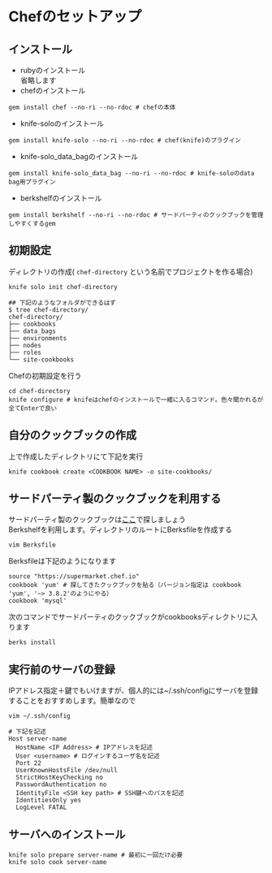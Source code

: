 Chefのセットアップ
===
## インストール
- rubyのインストール  
省略します
- chefのインストール  
```
gem install chef --no-ri --no-rdoc # chefの本体
```
- knife-soloのインストール
```
gem install knife-solo --no-ri --no-rdoc # chef(knife)のプラグイン
```
- knife-solo_data_bagのインストール
```
gem install knife-solo_data_bag --no-ri --no-rdoc # knife-soloのdata bag用プラグイン
```
- berkshelfのインストール
```
gem install berkshelf --no-ri --no-rdoc # サードパーティのクックブックを管理しやすくするgem
```

## 初期設定
ディレクトリの作成( `chef-directory` という名前でプロジェクトを作る場合)
```
knife solo init chef-directory

## 下記のようなフォルダができるはず
$ tree chef-directory/
chef-directory/
├── cookbooks
├── data_bags
├── environments
├── nodes
├── roles
└── site-cookbooks
```
Chefの初期設定を行う
```
cd chef-directory
knife configure # knifeはchefのインストールで一緒に入るコマンド。色々聞かれるが全てEnterで良い
```

## 自分のクックブックの作成
上で作成したディレクトリにて下記を実行
```
knife cookbook create <COOKBOOK NAME> -o site-cookbooks/
```

## サードパーティ製のクックブックを利用する
サードパーティ製のクックブックは[ここ](https://supermarket.chef.io/cookbooks)で探しましょう  
Berkshelfを利用します。ディレクトリのルートにBerksfileを作成する
```
vim Berksfile
```
Berksfileは下記のようになります
```
source "https://supermarket.chef.io"
cookbook 'yum' # 探してきたクックブックを貼る（バージョン指定は cookbook 'yum', '~> 3.8.2'のようにやる）
cookbook 'mysql'
```
次のコマンドでサードパーティのクックブックがcookbooksディレクトリに入ります
```
berks install
```

## 実行前のサーバの登録
IPアドレス指定＋鍵でもいけますが、個人的には~/.ssh/configにサーバを登録することをおすすめします。簡単なので
```
vim ~/.ssh/config

# 下記を記述
Host server-name
  HostName <IP Address> # IPアドレスを記述
  User <username> # ログインするユーザ名を記述
  Port 22
  UserKnownHostsFile /dev/null
  StrictHostKeyChecking no
  PasswordAuthentication no
  IdentityFile <SSH key path> # SSH鍵へのパスを記述
  IdentitiesOnly yes
  LogLevel FATAL
```

## サーバへのインストール
```
knife solo prepare server-name # 最初に一回だけ必要
knife solo cook server-name
```
